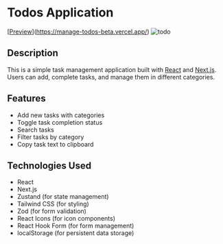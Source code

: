 # Todos Application

[[Preview](https://manage-todos-beta.vercel.app/)](https://manage-todos-beta.vercel.app/)
![todo](https://github.com/idrissi-hamza/todo-test/assets/97639117/44cc7234-b288-4da2-ba77-46cd7fe22d47)

## Description

This is a simple task management application built with [React](https://reactjs.org/) and [Next.js](https://nextjs.org/). Users can add, complete tasks, and manage them in different categories.

## Features

- Add new tasks with categories
- Toggle task completion status
- Search tasks
- Filter tasks by category
- Copy task text to clipboard

## Technologies Used

- React
- Next.js
- Zustand (for state management)
- Tailwind CSS (for styling)
- Zod (for form validation)
- React Icons (for icon components)
- React Hook Form (for form management)
- localStorage (for persistent data storage)
